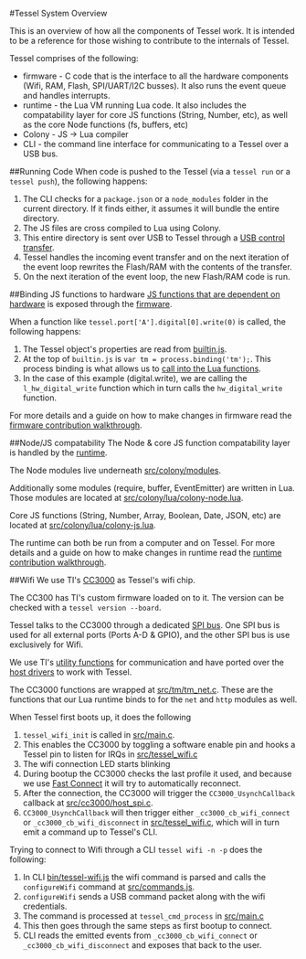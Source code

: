 #Tessel System Overview

This is an overview of how all the components of Tessel work. It is intended to be a reference for those wishing to contribute to the internals of Tessel.

Tessel comprises of the following:

* firmware - C code that is the interface to all the hardware components (Wifi, RAM, Flash, SPI/UART/I2C busses). It also runs the event queue and handles interrupts.
* runtime - the Lua VM running Lua code. It also includes the compatability layer for core JS functions (String, Number, etc), as well as the core Node functions (fs, buffers, etc)
* Colony - JS -> Lua compiler
* CLI - the command line interface for communicating to a Tessel over a USB bus. 

##Running Code
When code is pushed to the Tessel (via a `tessel run` or a `tessel push`), the following happens:

1. The CLI checks for a `package.json` or a `node_modules` folder in the current directory. If it finds either, it assumes it will bundle the entire directory.
2. The JS files are cross compiled to Lua using Colony.
3. This entire directory is sent over USB to Tessel through a [USB control transfer](http://www.beyondlogic.org/usbnutshell/usb4.shtml#Control).
5. Tessel handles the incoming event transfer and on the next iteration of the event loop rewrites the Flash/RAM with the contents of the transfer.
6. On the next iteration of the event loop, the new Flash/RAM code is run.

##Binding JS functions to hardware
[JS functions that are dependent on hardware](https://github.com/tessel/docs/blob/master/hardware-api.md) is exposed through the [firmware](https://github.com/tessel/firmware).

When a function like `tessel.port['A'].digital[0].write(0)` is 
called, the following happens:

1. The Tessel object's properties are read from [builtin.js](https://github.com/tessel/firmware/blob/master/builtin/tessel.js).
2. At the top of `builtin.js` is `var tm = process.binding('tm');`. This process binding is what allows us to [call into the Lua functions](https://github.com/tessel/firmware/blob/master/src/hw/l_hw.c#L709).
3. In the case of this example (digital.write), we are calling the `l_hw_digital_write` function which in turn calls the `hw_digital_write` function.

For more details and a guide on how to make changes in firmware read the [firmware contribution walkthrough]().


##Node/JS compatability
The Node & core JS function compatability layer is handled by the [runtime](https://github.com/tessel/runtime).

The Node modules live underneath [src/colony/modules](https://github.com/tessel/runtime/tree/master/src/colony/modules).

Additionally some modules (require, buffer, EventEmitter) are written in Lua. Those modules are located at [src/colony/lua/colony-node.lua](https://github.com/tessel/runtime/blob/master/src/colony/lua/colony-node.lua). 

Core JS functions (String, Number, Array, Boolean, Date, JSON, etc) are located at [src/colony/lua/colony-js.lua](https://github.com/tessel/runtime/blob/master/src/colony/lua/colony-js.lua).

The runtime can both be run from a computer and on Tessel. For more details and a guide on how to make changes in runtime read the [runtime contribution walkthrough]().

##Wifi
We use TI's [CC3000](http://processors.wiki.ti.com/index.php/CC3000) as Tessel's wifi chip. 

The CC300 has TI's custom firmware loaded on to it. The version can be checked with a `tessel version --board`.

Tessel talks to the CC3000 through a dedicated [SPI bus](http://en.wikipedia.org/wiki/Serial_Peripheral_Interface_Bus). One SPI bus is used for all external ports (Ports A-D & GPIO), and the other SPI bus is use exclusively for Wifi. 

We use TI's [utility functions](https://github.com/tessel/firmware/tree/master/src/cc3000/utility) for communication and have ported over the [host drivers](https://github.com/tessel/firmware/blob/master/src/cc3000/host_spi.c) to work with Tessel.

The CC3000 functions are wrapped at [src/tm/tm_net.c](https://github.com/tessel/firmware/blob/master/src/tm/tm_net.c). These are the functions that our Lua runtime binds to for the `net` and `http` modules as well.

When Tessel first boots up, it does the following

1. `tessel_wifi_init` is called in [src/main.c](https://github.com/tessel/firmware/blob/master/src/main.c).
2. This enables the CC3000 by toggling a software enable pin and hooks a Tessel pin to listen for IRQs in [src/tessel_wifi.c](https://github.com/tessel/firmware/blob/master/src/tessel_wifi.c)
3. The wifi connection LED starts blinking
4. During bootup the CC3000 checks the last profile it used, and because we use [Fast Connect](http://processors.wiki.ti.com/index.php/CC3000_Host_Programming_Guide#Using_WLAN_policy_and_profiles) it will try to automatically reconnect.
5. After the connection, the CC3000 will trigger the `CC3000_UsynchCallback` callback at [src/cc3000/host_spi.c](https://github.com/tessel/firmware/blob/master/src/cc3000/host_spi.c). 
6. `CC3000_UsynchCallback` will then trigger either `_cc3000_cb_wifi_connect` or `_cc3000_cb_wifi_disconnect` in [src/tessel_wifi.c](https://github.com/tessel/firmware/blob/master/src/tessel_wifi.c), which will in turn emit a command up to Tessel's CLI.

Trying to connect to Wifi through a CLI `tessel wifi -n -p` does the following:

1. In CLI [bin/tessel-wifi.js](https://github.com/tessel/cli/blob/master/bin/tessel-wifi.js) the wifi command is parsed and calls the `configureWifi` command at [src/commands.js](https://github.com/tessel/cli/blob/master/src/commands.js).
2. `configureWifi` sends a USB command packet along with the wifi credentials.
3. The command is processed at `tessel_cmd_process` in [src/main.c](https://github.com/tessel/firmware/blob/master/src/main.c)
4. This then goes through the same steps as first bootup to connect.
5. CLI reads the emitted events from `_cc3000_cb_wifi_connect` or `_cc3000_cb_wifi_disconnect` and exposes that back to the user.
